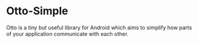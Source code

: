 # Otto-Simple
Otto is a tiny but useful library for Android which aims to simplify how parts of your application communicate with each other.
